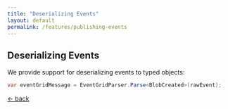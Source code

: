 ```yaml
---
title: "Deserializing Events"
layout: default
permalink: /features/publishing-events
---
```


## Deserializing Events
We provide support for deserializing events to typed objects:

```csharp
var eventGridMessage = EventGridParser.Parse<BlobCreated>(rawEvent);
```

[&larr; back](/arcus.eventgrid)
